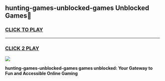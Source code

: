 
## hunting-games-unblocked-games Unblocked Games👋
<h3>
<a href="https://news.freeplayer.one?title=hunting-games-unblocked-games&ref=16F">CLICK TO PLAY</a></h3>
<hr>

<h3>
<a href="https://news.freeplayer.one?title=hunting-games-unblocked-games&ref=16F">CLICK 2 PLAY</a>
  
</h3>

<a href="https://news.freeplayer.one?title=hunting-games-unblocked-games&ref=16F/"><img src="https://clearcache.store/games.png"></a>


**hunting-games-unblocked-games games unblocked: Your Gateway to Fun and Accessible Online Gaming**
